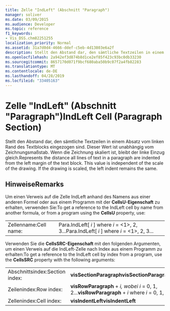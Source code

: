 ```yaml
---
title: Zelle "IndLeft" (Abschnitt "Paragraph")
manager: soliver
ms.date: 03/09/2015
ms.audience: Developer
ms.topic: reference
f1_keywords:
- Vis_DSS.chm82251255
localization_priority: Normal
ms.assetid: 31a7d0d4-4666-ddef-c5eb-4d13803e6a2f
description: Stellt den Abstand dar, den sämtliche Textzeilen in einem Absatz vom linken Rand des Textblocks eingezogen sind. Dieser Wert ist unabhängig vom Zeichnungsmaßstab. Wenn die Zeichnung skaliert ist, bleibt der linke Einzug gleich.
ms.openlocfilehash: 2a942ef3d874b8d1ce2ef85f423c93bc0db33230
ms.sourcegitcommit: 8657170d071f9bcf680aba50b9c07f2a4fb82283
ms.translationtype: MT
ms.contentlocale: de-DE
ms.lasthandoff: 04/28/2019
ms.locfileid: "33405163"
---
```

# <a name="indleft-cell-paragraph-section"></a><span data-ttu-id="acb95-105">Zelle "IndLeft" (Abschnitt "Paragraph")</span><span class="sxs-lookup"><span data-stu-id="acb95-105">IndLeft Cell (Paragraph Section)</span></span>

<span data-ttu-id="acb95-p102">Stellt den Abstand dar, den sämtliche Textzeilen in einem Absatz vom linken Rand des Textblocks eingezogen sind. Dieser Wert ist unabhängig vom Zeichnungsmaßstab. Wenn die Zeichnung skaliert ist, bleibt der linke Einzug gleich.</span><span class="sxs-lookup"><span data-stu-id="acb95-p102">Represents the distance all lines of text in a paragraph are indented from the left margin of the text block. This value is independent of the scale of the drawing. If the drawing is scaled, the left indent remains the same.</span></span>
  
## <a name="remarks"></a><span data-ttu-id="acb95-109">Hinweise</span><span class="sxs-lookup"><span data-stu-id="acb95-109">Remarks</span></span>

<span data-ttu-id="acb95-110">Um einen Verweis auf die Zelle IndLeft anhand des Namens aus einer anderen Formel oder aus einem Programm mit der **CellsU-Eigenschaft** zu erhalten, verwenden Sie:</span><span class="sxs-lookup"><span data-stu-id="acb95-110">To get a reference to the IndLeft cell by name from another formula, or from a program using the **CellsU** property, use:</span></span> 
  
|||
|:-----|:-----|
| <span data-ttu-id="acb95-111">Zellenname:</span><span class="sxs-lookup"><span data-stu-id="acb95-111">Cell name:</span></span>  <br/> | <span data-ttu-id="acb95-112">Para.IndLeft[  *i*  ] where  *i*  = <1>, 2, 3...</span><span class="sxs-lookup"><span data-stu-id="acb95-112">Para.IndLeft[  *i*  ]            where  *i*  = <1>, 2, 3...</span></span>  <br/> |
   
<span data-ttu-id="acb95-113">Verwenden Sie die **CellsSRC-Eigenschaft** mit den folgenden Argumenten, um einen Verweis auf die IndLeft-Zelle nach Index aus einem Programm zu erhalten:</span><span class="sxs-lookup"><span data-stu-id="acb95-113">To get a reference to the IndLeft cell by index from a program, use the **CellsSRC** property with the following arguments:</span></span> 
  
|||
|:-----|:-----|
| <span data-ttu-id="acb95-114">Abschnittsindex:</span><span class="sxs-lookup"><span data-stu-id="acb95-114">Section index:</span></span>  <br/> |<span data-ttu-id="acb95-115">**visSectionParagraph**</span><span class="sxs-lookup"><span data-stu-id="acb95-115">**visSectionParagraph**</span></span> <br/> |
| <span data-ttu-id="acb95-116">Zeilenindex:</span><span class="sxs-lookup"><span data-stu-id="acb95-116">Row index:</span></span>  <br/> |<span data-ttu-id="acb95-117">**visRowParagraph**  +   *i,* *wobei i* = 0, 1, 2...</span><span class="sxs-lookup"><span data-stu-id="acb95-117">**visRowParagraph** +  *i*            where  *i*  = 0, 1, 2...</span></span>  <br/> |
| <span data-ttu-id="acb95-118">Zellenindex:</span><span class="sxs-lookup"><span data-stu-id="acb95-118">Cell index:</span></span>  <br/> |<span data-ttu-id="acb95-119">**visIndentLeft**</span><span class="sxs-lookup"><span data-stu-id="acb95-119">**visIndentLeft**</span></span> <br/> |
   


